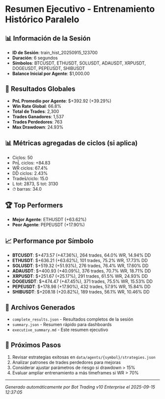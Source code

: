 # Resumen Ejecutivo - Entrenamiento Histórico Paralelo

## 📊 Información de la Sesión
- **ID de Sesión**: train_hist_20250915_123700
- **Duración**: 6 segundos
- **Símbolos**: BTCUSDT, ETHUSDT, SOLUSDT, ADAUSDT, XRPUSDT, DOGEUSDT, PEPEUSDT, SHIBUSDT
- **Balance Inicial por Agente**: $1,000.00

## 🎯 Resultados Globales
- **PnL Promedio por Agente**: $+392.92 (+39.29%)
- **Win Rate Global**: 66.8%
- **Total de Trades**: 2,300
- **Trades Ganadores**: 1,537
- **Trades Perdedores**: 763
- **Max Drawdown**: 24.93%

## 📊 Métricas agregadas de ciclos (si aplica)
- Ciclos: 50
- PnL̄ ciclos: +84.83
- WR̄ ciclos: 67.4%
- DD̄ ciclos: 2.43%
- Trades̄/ciclo: 15.0
- L tot: 2873, S tot: 3130
- ⏱̄ barras: 34.0


## 🏆 Top Performers
- **Mejor Agente**: ETHUSDT (+63.62%)
- **Peor Agente**: PEPEUSDT (+17.90%)

## 📈 Performance por Símbolo
- **BTCUSDT**: $+473.57 (+47.36%), 264 trades, 64.0% WR, 14.94% DD
- **ETHUSDT**: $+636.21 (+63.62%), 101 trades, 75.2% WR, 17.73% DD
- **SOLUSDT**: $+519.32 (+51.93%), 276 trades, 76.4% WR, 17.60% DD
- **ADAUSDT**: $+400.93 (+40.09%), 376 trades, 70.7% WR, 18.71% DD
- **XRPUSDT**: $+251.67 (+25.17%), 291 trades, 61.5% WR, 24.93% DD
- **DOGEUSDT**: $+474.47 (+47.45%), 371 trades, 75.5% WR, 15.53% DD
- **PEPEUSDT**: $+178.98 (+17.90%), 432 trades, 57.9% WR, 15.84% DD
- **SHIBUSDT**: $+208.18 (+20.82%), 189 trades, 56.1% WR, 10.46% DD

## 📁 Archivos Generados
- `complete_results.json` - Resultados completos de la sesión
- `summary.json` - Resumen rápido para dashboards
- `executive_summary.md` - Este resumen ejecutivo

## 🎯 Próximos Pasos
1. Revisar estrategias exitosas en `data/agents/{symbol}/strategies.json`
2. Analizar patrones de trades perdedores para mejoras
3. Considerar ajustar parámetros de riesgo si drawdown > 15%
4. Evaluar ampliar entrenamiento a más timeframes si WR > 70%

---
*Generado automáticamente por Bot Trading v10 Enterprise el 2025-09-15 12:37:05*
